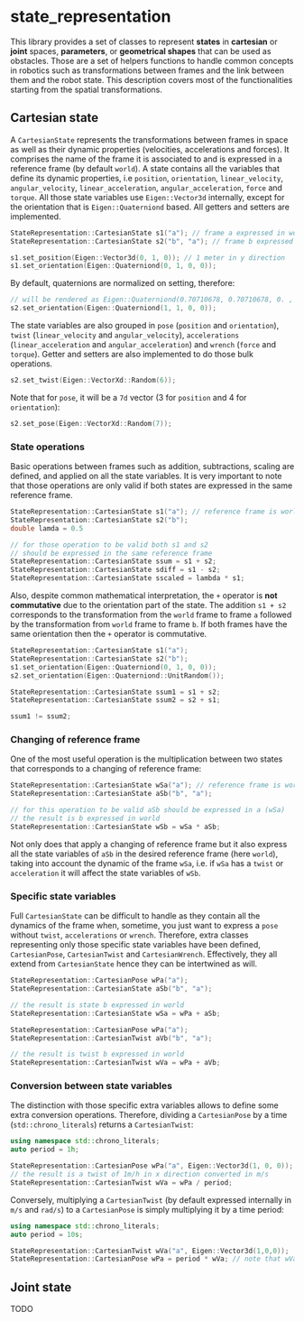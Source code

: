 # state_representation

This library provides a set of classes to represent **states** in **cartesian** or **joint** spaces, **parameters**, 
or **geometrical shapes** that can be used as obstacles.
Those are a set of helpers functions to handle common concepts in robotics such as transformations between frames and 
the link between them and the robot state.
This description covers most of the functionalities starting from the spatial transformations.

## Cartesian state

A `CartesianState` represents the transformations between frames in space as well as their dynamic properties
(velocities, accelerations and forces).
It comprises the name of the frame it is associated to and is expressed in a reference frame (by default `world`).
A state contains all the variables that define its dynamic properties, i.e `position`, `orientation`, `linear_velocity`,
`angular_velocity`, `linear_acceleration`, `angular_acceleration`, `force` and `torque`.
All those state variables use `Eigen::Vector3d` internally, except for the orientation that is `Eigen::Quaterniond` based.
All getters and setters are implemented.

```cpp
StateRepresentation::CartesianState s1("a"); // frame a expressed in world (default)
StateRepresentation::CartesianState s2("b", "a"); // frame b expressed in a

s1.set_position(Eigen::Vector3d(0, 1, 0)); // 1 meter in y direction
s1.set_orientation(Eigen::Quaterniond(0, 1, 0, 0));
```

By default, quaternions are normalized on setting, therefore:

```cpp
// will be rendered as Eigen::Quaterniond(0.70710678, 0.70710678, 0. , 0.)
s2.set_orientation(Eigen::Quaterniond(1, 1, 0, 0));
```

The state variables are also grouped in `pose` (`position` and `orientation`), `twist` (`linear_velocity` and
`angular_velocity`), `accelerations` (`linear_acceleration` and `angular_acceleration`) and `wrench` (`force` and `torque`).
Getter and setters are also implemented to do those bulk operations.

```cpp
s2.set_twist(Eigen::VectorXd::Random(6));
```

Note that for `pose`, it will be a `7d` vector (3 for `position` and 4 for `orientation`):

```cpp
s2.set_pose(Eigen::VectorXd::Random(7));
```

### State operations

Basic operations between frames such as addition, subtractions, scaling are defined, and applied on all the state variables.
It is very important to note that those operations are only valid if both states are expressed in the same reference frame.

```cpp
StateRepresentation::CartesianState s1("a"); // reference frame is world by default
StateRepresentation::CartesianState s2("b");
double lamda = 0.5

// for those operation to be valid both s1 and s2
// should be expressed in the same reference frame
StateRepresentation::CartesianState ssum = s1 + s2;
StateRepresentation::CartesianState sdiff = s1 - s2;
StateRepresentation::CartesianState sscaled = lambda * s1;
```

Also, despite common mathematical interpretation, the `+` operator is **not commutative** due to the orientation part of the state.
The addition `s1 + s2` corresponds to the transformation from the `world` frame to frame `a` followed by the transformation
from `world` frame to frame `b`.
If both frames have the same orientation then the `+` operator is commutative.

```cpp
StateRepresentation::CartesianState s1("a");
StateRepresentation::CartesianState s2("b");
s1.set_orientation(Eigen::Quaterniond(0, 1, 0, 0));
s2.set_orientation(Eigen::Quaterniond::UnitRandom());

StateRepresentation::CartesianState ssum1 = s1 + s2;
StateRepresentation::CartesianState ssum2 = s2 + s1;

ssum1 != ssum2;
```

### Changing of reference frame

One of the most useful operation is the multiplication between two states that corresponds to a changing of reference frame:

```cpp
StateRepresentation::CartesianState wSa("a"); // reference frame is world by default
StateRepresentation::CartesianState aSb("b", "a");

// for this operation to be valid aSb should be expressed in a (wSa)
// the result is b expressed in world
StateRepresentation::CartesianState wSb = wSa * aSb;
```

Not only does that apply a changing of reference frame but it also express all the state variables of `aSb`
in the desired reference frame (here `world`), taking into account the dynamic of the frame `wSa`,
i.e. if `wSa` has a `twist` or `acceleration` it will affect the state variables of `wSb`.

### Specific state variables

Full `CartesianState` can be difficult to handle as they contain all the dynamics of the frame when, sometime,
you just want to express a `pose` without `twist`, `accelerations` or `wrench`.
Therefore, extra classes representing only those specific state variables have been defined, `CartesianPose`,
`CartesianTwist` and `CartesianWrench`.
Effectively, they all extend from `CartesianState` hence they can be intertwined as will.

```cpp
StateRepresentation::CartesianPose wPa("a");
StateRepresentation::CartesianState aSb("b", "a");

// the result is state b expressed in world
StateRepresentation::CartesianState wSa = wPa + aSb;
```

```cpp
StateRepresentation::CartesianPose wPa("a");
StateRepresentation::CartesianTwist aVb("b", "a");

// the result is twist b expressed in world
StateRepresentation::CartesianTwist wVa = wPa + aVb;
```

### Conversion between state variables

The distinction with those specific extra variables allows to define some extra conversion operations.
Therefore, dividing a `CartesianPose` by a time (`std::chrono_literals`) returns a `CartesianTwist`:

```cpp
using namespace std::chrono_literals;
auto period = 1h;

StateRepresentation::CartesianPose wPa("a", Eigen::Vector3d(1, 0, 0));
// the result is a twist of 1m/h in x direction converted in m/s
StateRepresentation::CartesianTwist wVa = wPa / period;
```

Conversely, multiplying a `CartesianTwist` (by default expressed internally in `m/s` and `rad/s`) to a `CartesianPose`
is simply multiplying it by a time period:

```cpp
using namespace std::chrono_literals;
auto period = 10s;

StateRepresentation::CartesianTwist wVa("a", Eigen::Vector3d(1,0,0));
StateRepresentation::CartesianPose wPa = period * wVa; // note that wVa * period is also implemented
```

## Joint state

TODO